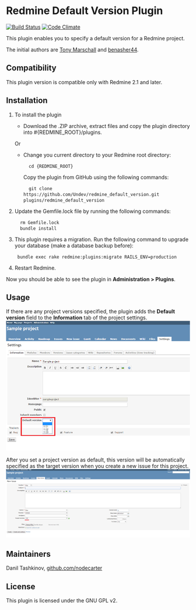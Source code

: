 # Redmine Default Version Plugin

[![Build Status](https://travis-ci.org/Undev/redmine_default_version.png)](https://travis-ci.org/Undev/redmine_default_version)
[![Code Climate](https://codeclimate.com/github/Undev/redmine_default_version.png)](https://codeclimate.com/github/Undev/redmine_default_version)

This plugin enables you to specify a default version for a Redmine project.

The initial authors are [Tony Marschall](https://github.com/tonymarschall/redmine_default_version) and [benasher44](https://github.com/benasher44/redmine_default_version).

## Compatibility

This plugin version is compatible only with Redmine 2.1 and later.

## Installation

1. To install the plugin
    * Download the .ZIP archive, extract files and copy the plugin directory into #{REDMINE_ROOT}/plugins.
    
    Or

    * Change you current directory to your Redmine root directory:  

            cd {REDMINE_ROOT}
            
      Copy the plugin from GitHub using the following commands:
      
            git clone https://github.com/Undev/redmine_default_version.git plugins/redmine_default_version

2. Update the Gemfile.lock file by running the following commands:  

         rm Gemfile.lock  
         bundle install
           
3. This plugin requires a migration. Run the following command to upgrade your database (make a database backup before):  

        bundle exec rake redmine:plugins:migrate RAILS_ENV=production
            
4. Restart Redmine.

Now you should be able to see the plugin in **Administration > Plugins**.

## Usage	

If there are any project versions specified, the plugin adds the **Default version** field to the **Information** tab of the project settings.  
![default version](default_version_1.png)

After you set a project version as default, this version will be automatically specified as the target version when you create a new issue for this project.  
![default version applied](default_version_2.PNG)

## Maintainers

Danil Tashkinov, [github.com/nodecarter](https://github.com/nodecarter)

## License

This plugin is licensed under the GNU GPL v2. 